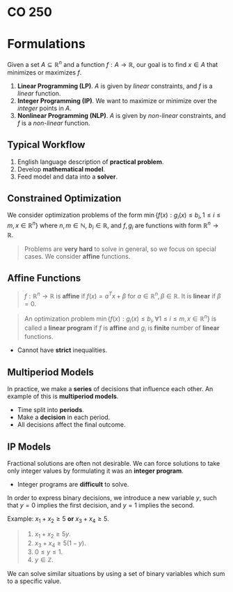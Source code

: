 CO 250
=

# Formulations

Given a set $A \subseteq \mathbb{R}^n$ and a function $f: A \to \mathbb{R}$, our goal is to find $x \in A$ that minimizes or maximizes $f$.

1. **Linear Programming (LP)**. $A$ is given by *linear* constraints, and $f$ is a *linear* function.
2. **Integer Programming (IP)**. We want to maximize or minimize over the *integer* points in $A$.
3. **Nonlinear Programming (NLP)**. $A$ is given by *non-linear* constraints, and $f$ is a *non-linear* function.

## Typical Workflow

1. English language description of **practical problem**.
2. Develop **mathematical model**.
3. Feed model and data into a **solver**.

## Constrained Optimization

We consider optimization problems of the form $\min\{f(x): g_i(x)\le b_i, 1 \le i \le m, x \in \mathbb{R}^n\}$ where $n, m \in \mathbb{N}$, $b_i \in \mathbb{R}$, and $f, g_i$ are functions with form $\mathbb{R}^n \to \mathbb{R}$.

> Problems are **very hard** to solve in general, so we focus on special cases. We consider **affine** functions.

## Affine Functions

> $f: \mathbb{R}^n \to \mathbb{R}$ is **affine** if $f(x) = a^Tx + \beta$ for $a \in \mathbb{R}^n, \beta \in \mathbb{R}$. It is **linear** if $\beta = 0$.

> An optimization problem $\min\{f(x): g_i(x) \le b_i, \forall 1 \le i \le m, x \in \mathbb{R}^n\}$ is called a **linear program** if $f$ is **affine** and $g_i$ is **finite** number of **linear** functions.

- Cannot have **strict** inequalities.

## Multiperiod Models

In practice, we make a **series** of decisions that influence each other. An example of this is **multiperiod models**.

- Time split into **periods**.
- Make a **decision** in each period.
- All decisions affect the final outcome.

## IP Models

Fractional solutions are often not desirable. We can force solutions to take only integer values by formulating it was an **integer program**.

- Integer programs are **difficult** to solve.

In order to express binary decisions, we introduce a new variable $y$, such that $y = 0$ implies the first decision, and $y = 1$ implies the second.

Example: $x_1 + x_2 \ge 5$ **or** $x_3 + x_4 \ge 5$.

> 1. $x_1 + x_2 \ge 5y$.
> 2. $x_3 + x_4 \ge 5(1-y)$.
> 3. $0 \le y \le 1$.
> 4. $y \in \mathbb{Z}$.

We can solve similar situations by using a set of binary variables which sum to a specific value.
